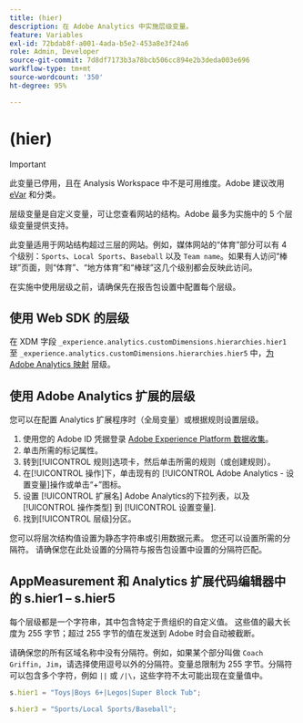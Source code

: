 ```yaml
---
title: (hier)
description: 在 Adobe Analytics 中实施层级变量。
feature: Variables
exl-id: 72bdab8f-a001-4ada-b5e2-453a8e3f24a6
role: Admin, Developer
source-git-commit: 7d8df7173b3a78bcb506cc894e2b3deda003e696
workflow-type: tm+mt
source-wordcount: '350'
ht-degree: 95%

---
```


# (hier)

>[!IMPORTANT]
>
>此变量已停用，且在 Analysis Workspace 中不是可用维度。Adobe 建议改用 [eVar](evar.md) 和分类。

层级变量是自定义变量，可让您查看网站的结构。Adobe 最多为实施中的 5 个层级变量提供支持。

此变量适用于网站结构超过三层的网站。例如，媒体网站的“体育”部分可以有 4 个级别：`Sports`、`Local Sports`、`Baseball` 以及 `Team name`。如果有人访问“棒球”页面，则“体育”、“地方体育”和“棒球”这几个级别都会反映此访问。

在实施中使用层级之前，请确保先在报告包设置中配置每个层级。

## 使用 Web SDK 的层级

在 XDM 字段 `_experience.analytics.customDimensions.hierarchies.hier1` 至 `_experience.analytics.customDimensions.hierarchies.hier5` 中，[为 Adobe Analytics 映射](https://experienceleague.adobe.com/docs/analytics/implementation/aep-edge/variable-mapping.html) 层级。

## 使用 Adobe Analytics 扩展的层级

您可以在配置 Analytics 扩展程序时（全局变量）或根据规则设置层级。

1. 使用您的 Adobe ID 凭据登录 [Adobe Experience Platform 数据收集](https://experience.adobe.com/data-collection)。
2. 单击所需的标记属性。
3. 转到[!UICONTROL 规则]选项卡，然后单击所需的规则（或创建规则）。
4. 在[!UICONTROL 操作]下，单击现有的 [!UICONTROL Adobe Analytics - 设置变量]操作或单击“+”图标。
5. 设置 [!UICONTROL 扩展名] Adobe Analytics的下拉列表，以及 [!UICONTROL 操作类型] 到 [!UICONTROL 设置变量].
6. 找到[!UICONTROL 层级]分区。

您可以将层次结构值设置为静态字符串或引用数据元素。 您还可以设置所需的分隔符。 请确保您在此处设置的分隔符与报告包设置中设置的分隔符匹配。

## AppMeasurement 和 Analytics 扩展代码编辑器中的 s.hier1 – s.hier5

每个层级都是一个字符串，其中包含特定于贵组织的自定义值。 这些值的最大长度为 255 字节；超过 255 字节的值在发送到 Adobe 时会自动被截断。

请确保您的所有区域名称中没有分隔符。例如，如果某个部分叫做 `Coach Griffin, Jim`，请选择使用逗号以外的分隔符。变量总限制为 255 字节。分隔符可以包含多个字符，例如 `||` 或 `/|\`，这些字符不太可能出现在变量值中。

```js
s.hier1 = "Toys|Boys 6+|Legos|Super Block Tub";

s.hier3 = "Sports/Local Sports/Baseball";
```
